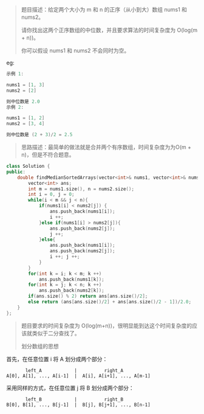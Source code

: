 > 题目描述：给定两个大小为 m 和 n 的正序（从小到大）数组 nums1 和 nums2。
>
> 请你找出这两个正序数组的中位数，并且要求算法的时间复杂度为 O(log(m + n))。
>
> 你可以假设 nums1 和 nums2 不会同时为空。
>

eg:

```java
示例 1:

nums1 = [1, 3]
nums2 = [2]

则中位数是 2.0
示例 2:

nums1 = [1, 2]
nums2 = [3, 4]

则中位数是 (2 + 3)/2 = 2.5
```

> 思路描述：最简单的做法就是合并两个有序数组，时间复杂度为为O(m + n)，但是不符合题意。

```C++
class Solution {
public:
    double findMedianSortedArrays(vector<int>& nums1, vector<int>& nums2) {
        vector<int> ans;
        int m = nums1.size(), n = nums2.size();
        int i = 0, j = 0;
        while(i < m && j < n){
            if(nums1[i] < nums2[j]) {
                ans.push_back(nums1[i]);
                i ++;
            }else if(nums1[i] > nums2[j]){
                ans.push_back(nums2[j]);
                j ++;
            }else{
                ans.push_back(nums1[i]);
                ans.push_back(nums2[j]);
                i ++; j ++;
            }
        }
        for(int k = i; k < m; k ++)
            ans.push_back(nums1[k]);
        for(int k = j; k < n; k ++)
            ans.push_back(nums2[k]);
        if(ans.size() % 2) return ans[ans.size()/2];
        else return (ans[ans.size()/2] + ans[ans.size()/2 - 1])/2.0;
    }
};
```

> 题目要求的时间复杂度为 O(log(m+n))，很明显能到达这个时间复杂度的应该就类似于二分查找了。
>
> 划分数组的思想

首先，在任意位置 i 将 A 划分成两个部分：

           left_A            |          right_A
    A[0], A[1], ..., A[i-1]  |  A[i], A[i+1], ..., A[m-1]

采用同样的方式，在任意位置 j 将 B 划分成两个部分：

           left_B            |          right_B
    B[0], B[1], ..., B[j-1]  |  B[j], B[j+1], ..., B[n-1]

